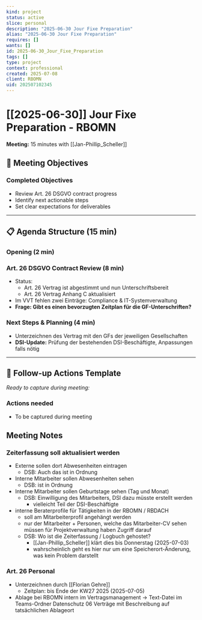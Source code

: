 ```yaml
---
kind: project
status: active
slice: personal
description: "2025-06-30 Jour Fixe Preparation"
alias: "2025-06-30 Jour Fixe Preparation"
requires: []
wants: []
id: 2025-06-30_Jour_Fixe_Preparation
tags: []
type: project
context: professional
created: 2025-07-08
client: RBOMN
uid: 202507102345
---
```


# [[2025-06-30]] Jour Fixe Preparation - RBOMN

**Meeting:** 15 minutes with [[Jan-Phillip_Scheller]]

## 🎯 Meeting Objectives

### Completed Objectives
- Review Art. 26 DSGVO contract progress
- Identify next actionable steps
- Set clear expectations for deliverables

---

## 📋 Agenda Structure (15 min)

### Opening (2 min)

### Art. 26 DSGVO Contract Review (8 min)

- Status:
  - Art. 26 Vertrag ist abgestimmt und nun Unterschriftsbereit
  - Art. 26 Vertrag Anhang C aktualisiert
- Im VVT fehlen zwei Einträge: Compliance & IT-Systemverwaltung
- **Frage: Gibt es einen bevorzugten Zeitplan für die GF-Unterschriften?**

### Next Steps & Planning (4 min)

- Unterzeichnen des Vertrag mit den GFs der jeweiligen Gesellschaften
- **DSI-Update:** Prüfung der bestehenden DSI-Beschäftigte, Anpassungen falls nötig

---

## 📝 Follow-up Actions Template

_Ready to capture during meeting:_

### Actions needed
- To be captured during meeting

## Meeting Notes

### Zeiterfassung soll aktualisiert werden

- Externe sollen dort Abwesenheiten eintragen
  - DSB: Auch das ist in Ordnung
- Interne Mitarbeiter sollen Abwesenheiten sehen
  - DSB: ist in Ordnung
- Interne Mitarbeiter sollen Geburtstage sehen (Tag und Monat)
  - DSB: Einwilligung des Mitarbeiters, DSI dazu müsste erstellt werden
    - vielleicht Teil der DSI-Beschäftigte
- interne Beraterprofile für Tätigkeiten in der RBOMN / RBDACH
  - soll am Mitarbeiterprofil angehängt werden
  - nur der Mitarbeiter + Personen, welche das Mitarbeiter-CV sehen müssen für Projektverwaltung haben Zugriff darauf
  - DSB: Wo ist die Zeiterfassung / Logbuch gehostet?
    - [[Jan-Phillip_Scheller]] klärt dies bis Donnerstag (2025-07-03)
    - wahrscheinlich geht es hier nur um eine Speicherort-Änderung, was kein Problem darstellt

### Art. 26 Personal

- Unterzeichnen durch [[Florian Gehre]]
  - Zeitplan: bis Ende der KW27 2025 (2025-07-05)
- Ablage bei RBOMN intern im Vertragsmanagement -> Text-Datei im Teams-Ordner Datenschutz 06 Verträge mit Beschreibung auf tatsächlichen Ablageort
